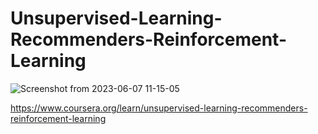 # Unsupervised-Learning-Recommenders-Reinforcement-Learning

![Screenshot from 2023-06-07 11-15-05](https://github.com/Academic-Ayda-z/Unsupervised-Learning-Recommenders-Reinforcement-Learning/assets/103877048/0e1f04c6-1b27-4492-8dbc-ee0901a2f71c)

https://www.coursera.org/learn/unsupervised-learning-recommenders-reinforcement-learning
